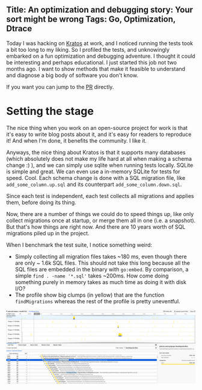 Title: An optimization and debugging story: Your sort might be wrong
Tags: Go, Optimization, Dtrace
---

Today I was hacking on [Kratos](https://github.com/ory/kratos) at work, and I noticed running the tests took a bit too long to my liking. So I profiled the tests, and unknowingly embarked on a fun optimization and debugging adventure. I thought it could be interesting and perhaps educational. I just started this job not two months ago. I want to show methods that make it feasible to understand and diagnose a big body of software you don't know.

If you want you can jump to the [PR](https://github.com/ory/x/pull/872) directly.


# Setting the stage

The nice thing when you work on an open-source project for work is that it's easy to write blog posts about it, and it's easy for readers to reproduce it! And when I'm done, it benefits the community. I like it.

Anyways, the nice thing about Kratos is that it supports many databases (which absolutely does not make my life hard at all when making a schema change :) ), and we can simply use sqlite when running tests locally. SQLite is simple and great. We can even use a in-memory SQLite for tests for speed. Cool. Each schema change is done with a SQL migration file, like `add_some_column.up.sql` and its counterpart `add_some_column.down.sql`. 

Since each test is independent, each test collects all migrations and applies them, before doing its thing. 

Now, there are a number of things we could do to speed things up, like only collect migrations once at startup, or merge them all in one (i.e. a snapshot). But that's how things are right now. And there are 10 years worth of SQL migrations piled up in the project.

When I benchmark the test suite, I notice something weird:

- Simply collecting all migration files takes ~180 ms, even though there are only ~ 1.6k SQL files. This should not take this long because all the SQL files are embedded in the binary with `go:embed`. By comparison, a simple `find . -name '*.sql'` takes ~200ms. How come doing something purely in memory takes as much time as doing it with disk I/O?
- The profile show big clumps (in yellow) that are the function `findMigrations` whereas the rest of the profile is pretty uneventful.

![CPU profile of the test suite](x_popx_profile.png)


